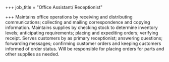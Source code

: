 +++
job_title = "Office Assistant/ Receptionist"

+++
Maintains office operations by receiving and distributing communications; collecting and mailing correspondence and copying information. Maintains supplies by checking stock to determine inventory levels; anticipating requirements; placing and expediting orders; verifying receipt. Serves customers by as primary receptionist; answering questions; forwarding messages; confirming customer orders and keeping customers informed of order status. Will be responsible for placing orders for parts and other supplies as needed. 